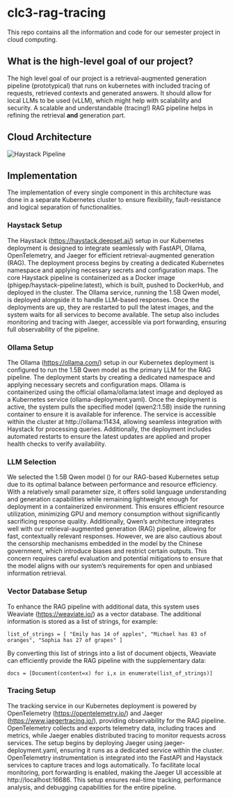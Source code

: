 # clc3-rag-tracing
This repo contains all the information and code for our semester project in cloud computing.

## What is the high-level goal of our project?
The high level goal of our project is a retrieval-augmented generation pipeline (prototypical) that runs on kubernetes with included tracing of requests, retrieved contexts and generated answers. It should allow for local LLMs to be used (vLLM), which might help with scalability and security. 
A scalable and understandable (tracing!) RAG pipeline helps in refining the retrieval **and** generation part. 

## Cloud Architecture
![Haystack Pipeline](https://github.com/user-attachments/assets/cf6e5b7f-f0c6-4bd6-ac79-82a8a82027ce)

## Implementation
The implementation of every single component in this architecture was done in a separate Kubernetes cluster to ensure flexibility, fault-resistance and logical separation of functionalities.

### Haystack Setup
The Haystack (https://haystack.deepset.ai/) setup in our Kubernetes deployment is designed to integrate seamlessly with FastAPI, Ollama, OpenTelemetry, and Jaeger for efficient retrieval-augmented generation (RAG). The deployment process begins by creating a dedicated Kubernetes namespace and applying necessary secrets and configuration maps. The core Haystack pipeline is containerized as a Docker image (phigep/haystack-pipeline:latest), which is built, pushed to DockerHub, and deployed in the cluster. The Ollama service, running the 1.5B Qwen model, is deployed alongside it to handle LLM-based responses. Once the deployments are up, they are restarted to pull the latest images, and the system waits for all services to become available. The setup also includes monitoring and tracing with Jaeger, accessible via port forwarding, ensuring full observability of the pipeline.

### Ollama Setup
The Ollama (https://ollama.com/) setup in our Kubernetes deployment is configured to run the 1.5B Qwen model as the primary LLM for the RAG pipeline. The deployment starts by creating a dedicated namespace and applying necessary secrets and configuration maps. Ollama is containerized using the official ollama/ollama:latest image and deployed as a Kubernetes service (ollama-deployment.yaml). Once the deployment is active, the system pulls the specified model (qwen2:1.5B) inside the running container to ensure it is available for inference. The service is accessible within the cluster at http://ollama:11434, allowing seamless integration with Haystack for processing queries. Additionally, the deployment includes automated restarts to ensure the latest updates are applied and proper health checks to verify availability.

### LLM Selection
We selected the 1.5B Qwen model () for our RAG-based Kubernetes setup due to its optimal balance between performance and resource efficiency. With a relatively small parameter size, it offers solid language understanding and generation capabilities while remaining lightweight enough for deployment in a containerized environment. This ensures efficient resource utilization, minimizing GPU and memory consumption without significantly sacrificing response quality. Additionally, Qwen’s architecture integrates well with our retrieval-augmented generation (RAG) pipeline, allowing for fast, contextually relevant responses. However, we are also cautious about the censorship mechanisms embedded in the model by the Chinese government, which introduce biases and restrict certain outputs. This concern requires careful evaluation and potential mitigations to ensure that the model aligns with our system’s requirements for open and unbiased information retrieval.

### Vector Database Setup
To enhance the RAG pipeline with additional data, this system uses Weaviate (https://weaviate.io/) as a vector database. The additional information is stored as a list of strings, for example:

`
list_of_strings = [
    "Emily has 14 of apples",
    "Michael has 83 of oranges",
    "Sophia has 27 of grapes"
]
`

By converting this list of strings into a list of document objects, Weaviate can efficiently provide the RAG pipeline with the supplementary data:

`
docs = [Document(content=x) for i,x in enumerate(list_of_strings)]
`

### Tracing Setup
The tracking service in our Kubernetes deployment is powered by OpenTelemetry (https://opentelemetry.io/) and Jaeger (https://www.jaegertracing.io/), providing observability for the RAG pipeline. OpenTelemetry collects and exports telemetry data, including traces and metrics, while Jaeger enables distributed tracing to monitor requests across services. The setup begins by deploying Jaeger using jaeger-deployment.yaml, ensuring it runs as a dedicated service within the cluster. OpenTelemetry instrumentation is integrated into the FastAPI and Haystack services to capture traces and logs automatically. To facilitate local monitoring, port forwarding is enabled, making the Jaeger UI accessible at http://localhost:16686. This setup ensures real-time tracking, performance analysis, and debugging capabilities for the entire pipeline.
